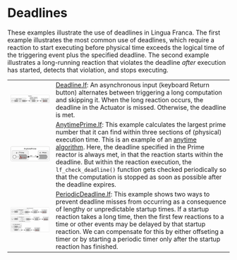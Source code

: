 # Deadlines

These examples illustrate the use of deadlines in Lingua Franca. The first example illustrates the most common use of deadlines, which require a reaction to start executing before physical time exceeds the logical time of the triggering event plus the specified deadline. The second example illustrates a long-running reaction that violates the deadline *after* execution has started, detects that violation, and stops executing.

<table>
<tr>
<td> <img src="img/Deadline.png" alt="Deadline" width="100%"> </td>
<td> <a href="Deadline.lf">Deadline.lf</a>: An asynchronous input (keyboard Return button) alternates between triggering a long computation and skipping it. When the long reaction occurs, the deadline in the Actuator is missed. Otherwise, the deadline is met.</td>
</tr>
<td> <img src="img/AnytimePrime.png" alt="AnytimePrime" width="100%"> </td>
<td> <a href="AnytimePrime.lf">AnytimePrime.lf</a>: This example calculates the largest prime number that it can find within three sections of (physical) execution time. This is an example of an <a href="https://en.wikipedia.org/wiki/Anytime_algorithm">anytime algorithm</a>. Here, the deadline specified in the Prime reactor is always met, in that the reaction starts within the deadline. But within the reaction execution, the <code>lf_check_deadline()</code> function gets checked periodically so that the computation is stopped as soon as possible after the deadline expires.</td>
</tr>
</tr>
<td> <img src="img/PeriodicDeadline.png" alt="PeriodicDeadline" width="100%"> </td>
<td> <a href="PeriodicDeadline.lf">PeriodicDeadline.lf</a>: This example shows two ways to prevent deadline misses from occurring as a consequence of lengthy or unpredictable startup times. If a startup reaction takes a long time, then the first few reactions to a time or other events may be delayed by that startup reaction. We can compensate for this by either offseting a timer or by starting a periodic timer only after the startup reaction has finished.</td>
</tr>
</table>